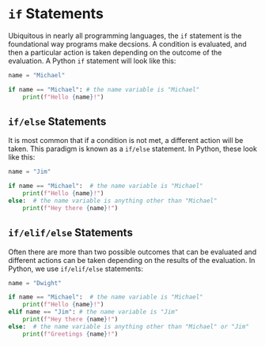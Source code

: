 
# `if` Statements


Ubiquitous in nearly all programming languages, the `if` statement is the foundational way programs make decsions.  A condition is evaluated, and then a particular action is taken depending on the outcome of the evaluation.  A Python `if` statement will look like this:

```python
name = "Michael"

if name == "Michael": # the name variable is "Michael"
    print(f"Hello {name}!")
```

## `if/else` Statements

It is most common that if a condition is not met, a different action will be taken.  This paradigm is known as a `if/else` statement.  In Python, these look like this:

```python
name = "Jim"

if name == "Michael":  # the name variable is "Michael"
    print(f"Hello {name}!")
else:  # the name variable is anything other than "Michael"
    print(f"Hey there {name}!")
```

## `if/elif/else` Statements

Often there are more than two possible outcomes that can be evaluated and different actions can be taken depending on the results of the evaluation.  In Python, we use `if/elif/else` statements:

```python
name = "Dwight"

if name == "Michael":  # the name variable is "Michael"
    print(f"Hello {name}!")
elif name == "Jim": # the name variable is "Jim"
    print(f"Hey there {name}!")
else:  # the name variable is anything other than "Michael" or "Jim"
    print(f"Greetings {name}!")
```
